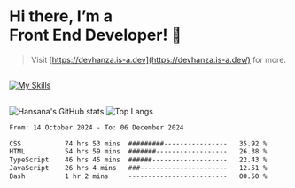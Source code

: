 # Hi there, I’m a<br>Front End Developer! 👋
> Visit [https://devhanza.is-a.dev](https://devhanza.is-a.dev/) for more.

##
[![My Skills](https://skillicons.dev/icons?i=html,css,js,tailwind,sass,bootstrap,ts,angular,nodejs,express,py,wordpress,figma,ps)](https://hansana.is-a.dev)
##
![Hansana's GitHub stats](https://github-readme-stats.vercel.app/api?username=DevHanza\&hide=issues\&show_icons=true&theme=dark)
![Top Langs](https://github-readme-stats.vercel.app/api/top-langs/?username=DevHanza\&layout=compact&theme=dark)

<!--START_SECTION:waka-->

```txt
From: 14 October 2024 - To: 06 December 2024

CSS           74 hrs 53 mins  #########----------------   35.92 %
HTML          54 hrs 59 mins  #######------------------   26.38 %
TypeScript    46 hrs 45 mins  ######-------------------   22.43 %
JavaScript    26 hrs 4 mins   ###----------------------   12.51 %
Bash          1 hr 2 mins     -------------------------   00.50 %
```

<!--END_SECTION:waka-->

